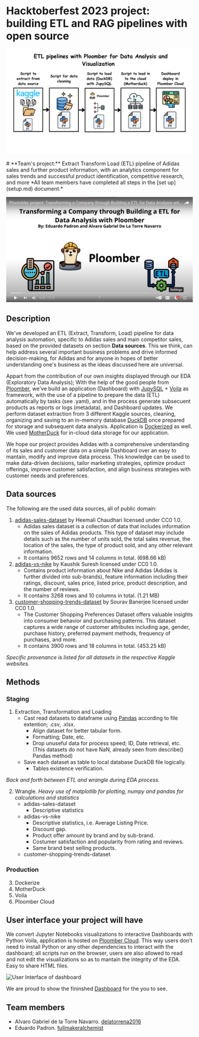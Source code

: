 # Hacktoberfest 2023 project: building ETL and RAG pipelines with open source 
<p align="center">
<img src="images/ETL PLOOMBER.png" width=720px/>
</p>
# **Team's project:** Extract Transform Load (ETL) pipeline of Adidas sales and further product information, with an analytics component for sales trends and successful product identification, competitive research, and more
*All team members have completed all steps in the [set up](setup.md) document.*

[![Ploombler project: Transforming a Company through Building a ETL for Data Analysis with Ploomber](https://github.com/delatorrena2016/sql-etl-analytics/blob/Exploratory-work/images/VideoProjectScreenshot.png)](https://www.youtube.com/embed/qsj7ONz98nQ?si=Dj3qvzInbYqyc0Au "Ploombler project: Transforming a Company through Building a ETL for Data Analysis with Ploomber")

## Description 

We've developed an ETL (Extract, Transform, Load) pipeline for data analysis automation, specific to Adidas sales and main competitor sales, based on the provided datasets on section **Data sources**. This we think, can help address several important business problems and drive informed decision-making, for Adidas and for anyone in hopes of better understanding one's business as the ideas discussed here are universal. 

Appart from the contribution of our own insights displayed through our EDA (Exploratory Data Analysis); With the help of the good people from [Ploomber](https://ploomber.io/), we've build an application (Dashboard) with [JupySQL](https://jupysql.ploomber.io/en/latest/quick-start.html) + [Voila](https://voila.readthedocs.io/en/stable/index.html) as framework, with the use of a pipeline to prepare the data (ETL) automatically by tasks (see .yaml), and in the process generate subsecuent products as reports or logs (metadata), and Dashboard updates. We perform dataset extraction from 3 different Kaggle sources, cleaning, organizing and saving to an in-memory database [DuckDB](https://duckdb.org/) once prepared for storage and subsequent data analysis. Application is [Dockerized](https://www.docker.com/) as well. We used [MotherDuck](https://motherduck.com/docs/intro) for in-cloud data storage for our application.

We hope our project provides Adidas with a comprehensive understanding of its sales and customer data on a simple Dashboard over an easy to mantain, modify and improve data process. This knowledge can be used to make data-driven decisions, tailor marketing strategies, optimize product offerings, improve customer satisfaction, and align business strategies with customer needs and preferences.

## Data sources

The following are the used data sources, all of public domain: 
1. [adidas-sales-dataset](https://www.kaggle.com/datasets/heemalichaudhari/adidas-sales-dataset) by Heemali Chaudhari licensed under CC0 1.0.
    * Adidas sales dataset is a collection of data that includes information on the sales of Adidas products. This type of dataset may include details such as the number of units sold, the total sales revenue, the location of the sales, the type of product sold, and any other relevant information.
    * It contains 9652 rows and 14 columns in total. (698.66 kB)
2. [adidas-vs-nike](https://www.kaggle.com/datasets/kaushiksuresh147/adidas-vs-nike/) by Kaushik Suresh licensed under CC0 1.0.
    * Contains product information about Nike and Adidas (Adidas is further divided into sub-brands), feature information including their ratings, discount, sales price, listed price, product description, and the number of reviews.
    * It contains 3268 rows and 10 columns in total. (1.21 MB)
3. [customer-shopping-trends-dataset](https://www.kaggle.com/datasets/iamsouravbanerjee/customer-shopping-trends-dataset/data) by Sourav Banerjee licensed under CC0 1.0.
    * The Customer Shopping Preferences Dataset offers valuable insights into consumer behavior and purchasing patterns. This dataset captures a wide range of customer attributes including age, gender, purchase history, preferred payment methods, frequency of purchases, and more.
    * It contains 3900 rows and 18 columns in total. (453.25 kB)

*Specific provenance is listed for all datasets in the respective Kaggle websites.*

## Methods

### Staging
1. Extraction, Transformation and Loading
    * Cast read datasets to dataframe using [Pandas](https://pandas.pydata.org/docs/index.html) according to file extention; .csv, .xlsx.
        * Align dataset for better tabular form.
        * Formatting; Date, etc.
        * Drop unuseful data for process speed; ID, Date retrieval, etc. (This datasets do not have NaN, already seen from describe() Pandas method)
    * Save each dataset as table to local database DuckDB file logically.
        * Tables existence verification.

*Back and forth between ETL and wrangle during EDA process.*

2. Wrangle. *Heavy use of matplotlib for plotting, numpy and pandas for calculations and statistics*
    * adidas-sales-dataset
        * Descriptive statistics
    * adidas-vs-nike
        * Descriptive statistics, i.e. Average Listing Price. 
        * Discount gap.
        * Product offer amount by brand and by sub-brand. 
        * Costumer satisfaction and popularity from rating and reviews.
        * Same brand best selling products.
    * customer-shopping-trends-dataset
### Production
3. Dockerize
4. MotherDuck
5. Voila
6. Ploomber Cloud

## User interface your project will have

We convert Jupyter Notebooks visualizations to interactive Dashboards with Python Voila, application is hosted on [Ploomber Cloud](https://ploomber.io/cloud/). This way users don't need to install Python or any other dependencies to interact with the dashboard; all scripts run on the browser, users are also allowed to read and not edit the visualizations so as to mantain the integrity of the EDA. Easy to share HTML files.

![User Interface of dashboard](https://github.com/delatorrena2016/sql-etl-analytics/blob/Exploratory-work/images/ScreenshotApp.gif)

We are proud to show the fininshed [Dashboard](https://purple-brook-2899.ploomberapp.io/) for the you to see.

## Team members

* Alvaro Gabriel de la Torre Navarro. [delatorrena2016](https://github.com/delatorrena2016)
* Eduardo Padron. [fullmakeralchemist](https://github.com/fullmakeralchemist)
